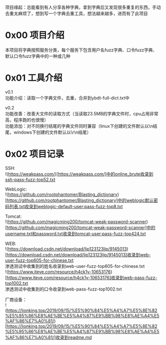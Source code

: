项目缘起：总能看到有人分享各种字典，拿到字典后又发现很多重复的东西，手动去重太麻烦了，想到写一个字典去重工具，想法越来越多，进而有了此项目

# 0x00 项目介绍
本项目将字典按照服务分类，每个服务下包含用户名fuzz字典、口令fuzz字典、默认口令fuzz字典中的一种或几种

# 0x01 工具介绍
v0.1  
功能介绍：读取一个字典文件，去重，合并到ybdt-full-dict.txt中

v0.2  
功能改善：改善大文件的读取方式（当读取23.5MB的字典文件时，cpu占用非常高，程序跑的也很慢）  
功能添加：对不同换行结尾的字典文件同时兼容（linux下创建的文件默认以\n结尾，windows下创建的文件默认以\r\n结尾）

# 0x02 项目记录
SSH:  
!(https://weakpass.com/)[https://weakpass.com/]中的online_brute收录到ssh-pass-fuzz-top52.txt

WebLogic:  
!(https://github.com/rootphantomer/Blasting_dictionary)[https://github.com/rootphantomer/Blasting_dictionary]中的weblogic默认密码列表.txt收录到weblogic-default-user:pass-fuzz-top8.txt

Tomcat:  
!(https://github.com/magicming200/tomcat-weak-password-scanner)[https://github.com/magicming200/tomcat-weak-password-scanner]中的username.txt和password.txt收录到tomcat-user:pass-fuzz-top424.txt

WEB:  
!(https://download.csdn.net/download/ljp123123ljp/9145013)[https://download.csdn.net/download/ljp123123ljp/9145013]收录到web-user-fuzz-top605-for-chinese.txt  
渗透测试中收集到的姓名收录到web-user-fuzz-top605-for-chinese.txt  
!(https://www.iteye.com/resource/h4ck1y-10653176)[https://www.iteye.com/resource/h4ck1y-10653176]收录到web-pass-fuzz-top1002.txt  
渗透测试中收集到的口令收录到web-pass-fuzz-top1002.txt

厂商设备：  
!(https://lionking.top/2019/09/15/%E5%90%84%E5%A4%A7%E5%8E%82%E5%95%86%E8%AE%BE%E5%A4%87%E9%BB%98%E8%AE%A4%E5%AF%86%E7%A0%81/)[https://lionking.top/2019/09/15/%E5%90%84%E5%A4%A7%E5%8E%82%E5%95%86%E8%AE%BE%E5%A4%87%E9%BB%98%E8%AE%A4%E5%AF%86%E7%A0%81/]收录到readme.md

